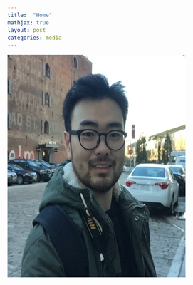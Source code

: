 ```yaml
---
title:  "Home"
mathjax: true
layout: post
categories: media
---
```





<img src="/assets/IMG_1747%202%20copy.jpg" width="400" height="500">

